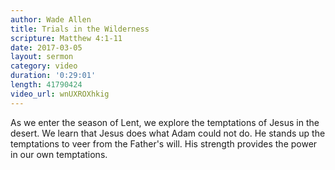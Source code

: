 ```yaml
---
author: Wade Allen
title: Trials in the Wilderness
scripture: Matthew 4:1-11
date: 2017-03-05
layout: sermon
category: video
duration: '0:29:01' 
length: 41790424
video_url: wnUXROXhkig
---
```


As we enter the season of Lent, we explore the temptations of Jesus in the desert. We learn that Jesus does what Adam could not do. He stands up the temptations to veer from the Father's will. His strength provides the power in our own temptations.

